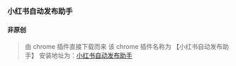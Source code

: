 ### 小红书自动发布助手
#### 非原创
> 由 chrome 插件直接下载而来
该 chrome 插件名称为 【小红书自动发布助手】
安装地址为：[小红书自动发布助手](https://chromewebstore.google.com/detail/%E5%B0%8F%E7%BA%A2%E4%B9%A6%E8%87%AA%E5%8A%A8%E5%8F%91%E5%B8%83%E5%8A%A9%E6%89%8B/ckcgaigkapddfbpdhpaagnmknhmodakp)
